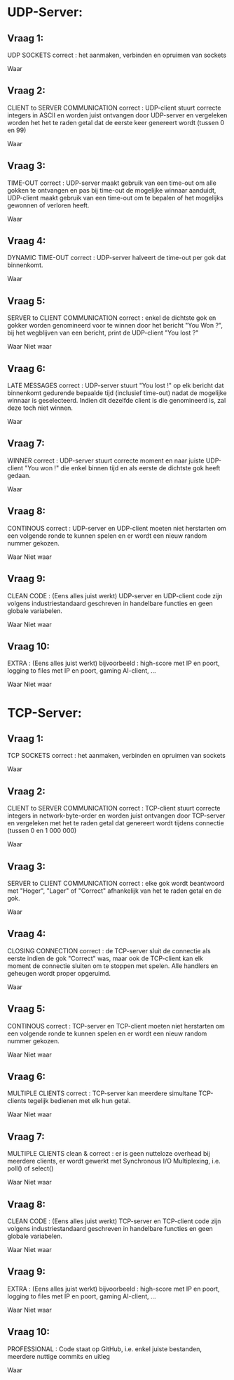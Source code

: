 # UDP-Server:

## Vraag 1:

UDP SOCKETS correct : het aanmaken, verbinden en opruimen van sockets

Waar


## Vraag 2:

CLIENT to SERVER COMMUNICATION correct : UDP-client stuurt correcte integers in ASCII en worden juist ontvangen door UDP-server en vergeleken worden het het te raden getal dat de eerste keer genereert wordt (tussen 0 en 99)

Waar


## Vraag 3:

TIME-OUT correct : UDP-server maakt gebruik van een time-out om alle gokken te ontvangen en pas bij time-out de mogelijke winnaar aanduidt, UDP-client maakt gebruik van een time-out om te bepalen of het mogelijks gewonnen of verloren heeft.

Waar


## Vraag 4:

DYNAMIC TIME-OUT correct : UDP-server halveert de time-out per gok dat binnenkomt.

Waar


## Vraag 5:

SERVER to CLIENT COMMUNICATION correct : enkel de dichtste gok en gokker worden genomineerd voor te winnen door het bericht "You Won ?", bij het wegblijven van een bericht, print de UDP-client "You lost ?"

Waar
Niet waar

## Vraag 6:

LATE MESSAGES correct : UDP-server stuurt "You lost !" op elk bericht dat binnenkomt gedurende bepaalde tijd (inclusief time-out) nadat de mogelijke winnaar is geselecteerd. Indien dit dezelfde client is die genomineerd is, zal deze toch niet winnen.

Waar


## Vraag 7:

WINNER correct : UDP-server stuurt correcte moment en naar juiste UDP-client "You won !" die enkel binnen tijd en als eerste de dichtste gok heeft gedaan.

Waar


## Vraag 8:

CONTINOUS correct : UDP-server en UDP-client moeten niet herstarten om een volgende ronde te kunnen spelen en er wordt een nieuw random nummer gekozen.

Waar
Niet waar

## Vraag 9:

CLEAN CODE : (Eens alles juist werkt) UDP-server en UDP-client code zijn volgens industriestandaard geschreven in handelbare functies en geen globale variabelen.

Waar
Niet waar

## Vraag 10:

EXTRA : (Eens alles juist werkt) bijvoorbeeld : high-score met IP en poort, logging to files met IP en poort, gaming AI-client, ...

Waar
Niet waar

# TCP-Server:

## Vraag 1:

TCP SOCKETS correct : het aanmaken, verbinden en opruimen van sockets

Waar


## Vraag 2:

CLIENT to SERVER COMMUNICATION correct : TCP-client stuurt correcte integers in network-byte-order en worden juist ontvangen door TCP-server en vergeleken met het te raden getal dat genereert wordt tijdens connectie (tussen 0 en 1 000 000)

Waar


## Vraag 3:

SERVER to CLIENT COMMUNICATION correct : elke gok wordt beantwoord met "Hoger", "Lager" of "Correct" afhankelijk van het te raden getal en de gok.

Waar


## Vraag 4:

CLOSING CONNECTION correct : de TCP-server sluit de connectie als eerste indien de gok "Correct" was, maar ook de TCP-client kan elk moment de connectie sluiten om te stoppen met spelen. Alle handlers en geheugen wordt proper opgeruimd.

Waar


## Vraag 5:

CONTINOUS correct : TCP-server en TCP-client moeten niet herstarten om een volgende ronde te kunnen spelen en er wordt een nieuw random nummer gekozen.

Waar
Niet waar

## Vraag 6:

MULTIPLE CLIENTS correct : TCP-server kan meerdere simultane TCP-clients tegelijk bedienen met elk hun getal.

Waar
Niet waar

## Vraag 7:

MULTIPLE CLIENTS clean & correct : er is geen nutteloze overhead bij meerdere clients, er wordt gewerkt met Synchronous I/O Multiplexing, i.e. poll() of select()

Waar
Niet waar

## Vraag 8:

CLEAN CODE : (Eens alles juist werkt) TCP-server en TCP-client code zijn volgens industriestandaard geschreven in handelbare functies en geen globale variabelen.

Waar
Niet waar

## Vraag 9:

EXTRA : (Eens alles juist werkt) bijvoorbeeld : high-score met IP en poort, logging to files met IP en poort, gaming AI-client, ...

Waar
Niet waar


## Vraag 10:
PROFESSIONAL : Code staat op GitHub, i.e. enkel juiste bestanden, meerdere nuttige commits en uitleg


Waar
